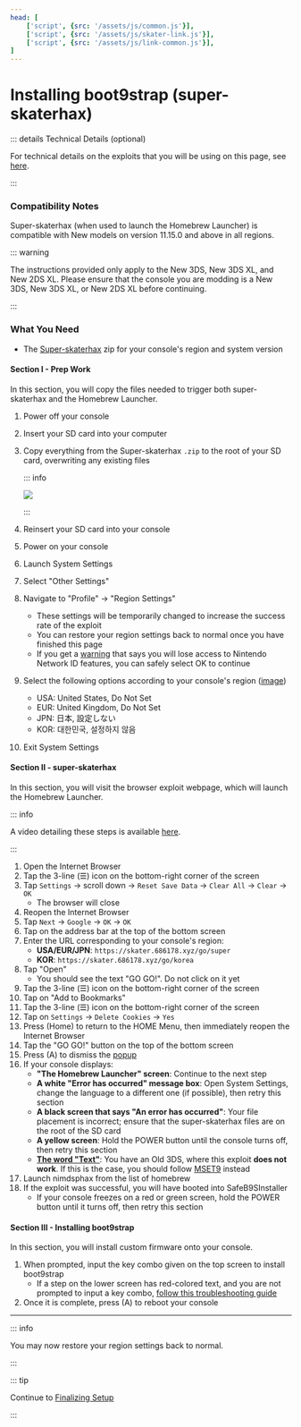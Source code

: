 ```yaml
---
head: [
    ['script', {src: '/assets/js/common.js'}],
    ['script', {src: '/assets/js/skater-link.js'}],
    ['script', {src: '/assets/js/link-common.js'}],
]
---
```


# Installing boot9strap (super-skaterhax)

::: details Technical Details (optional)

For technical details on the exploits that you will be using on this page, see [here](https://github.com/zoogie/super-skaterhax).

:::

### Compatibility Notes

Super-skaterhax (when used to launch the Homebrew Launcher) is compatible with New models on version 11.15.0 and above in all regions.

::: warning

The instructions provided only apply to the New 3DS, New 3DS XL, and New 2DS XL. Please ensure that the console you are modding is a New 3DS, New 3DS XL, or New 2DS XL before continuing.

:::

### What You Need

* The [Super-skaterhax](https://skater.nintendohomebrew.com) zip for your console's region and system version

#### Section I - Prep Work

In this section, you will copy the files needed to trigger both super-skaterhax and the Homebrew Launcher.

1. Power off your console
1. Insert your SD card into your computer
1. Copy everything from the Super-skaterhax `.zip` to the root of your SD card, overwriting any existing files

    ::: info

    ![](/images/screenshots/skaterhax/skater-root-layout.png)

    :::

1. Reinsert your SD card into your console
1. Power on your console
1. Launch System Settings
1. Select "Other Settings"
1. Navigate to "Profile" -> "Region Settings"
    + These settings will be temporarily changed to increase the success rate of the exploit
    + You can restore your region settings back to normal once you have finished this page
    + If you get a [warning](/images/screenshots/skaterhax/country-change-notice.png) that says you will lose access to Nintendo Network ID features, you can safely select OK to continue
1. Select the following options according to your console's region ([image](/images/screenshots/skaterhax/skater-lang.png))
    + USA: United States, Do Not Set
    + EUR: United Kingdom, Do Not Set
    + JPN: 日本, 設定しない
    + KOR: 대한민국, 설정하지 않음
1. Exit System Settings

#### Section II - super-skaterhax

In this section, you will visit the browser exploit webpage, which will launch the Homebrew Launcher.

::: info

A video detailing these steps is available [here](https://www.youtube.com/watch?v=DEcZB72vJts).

:::

1. Open the Internet Browser
1. Tap the 3-line (☰) icon on the bottom-right corner of the screen
1. Tap `Settings` -> scroll down -> `Reset Save Data` -> `Clear All` -> `Clear` -> `OK`
    + The browser will close
1. Reopen the Internet Browser
1. Tap `Next` -> `Google` -> `OK` -> `OK`
1. Tap on the address bar at the top of the bottom screen
1. Enter the URL corresponding to your console's region:
    + **USA/EUR/JPN**: `https://skater.686178.xyz/go/super`
    + **KOR**: `https://skater.686178.xyz/go/korea`
1. Tap "Open"
    + You should see the text "GO GO!". Do not click on it yet
1. Tap the 3-line (☰) icon on the bottom-right corner of the screen
1. Tap on "Add to Bookmarks"
1. Tap the 3-line (☰) icon on the bottom-right corner of the screen
1. Tap on `Settings` -> `Delete Cookies` -> `Yes`
1. Press (Home) to return to the HOME Menu, then immediately reopen the Internet Browser
1. Tap the "GO GO!" button on the top of the bottom screen
1. Press (A) to dismiss the [popup](/images/screenshots/skaterhax/skater-popup.png)
1. If your console displays:
    + **"The Homebrew Launcher" screen**: Continue to the next step
    + **A white "Error has occurred" message box**: Open System Settings, change the language to a different one (if possible), then retry this section
    + **A black screen that says "An error has occurred"**: Your file placement is incorrect; ensure that the super-skaterhax files are on the root of the SD card
    + **A yellow screen**: Hold the POWER button until the console turns off, then retry this section
    + **[The word "Text"](/images/screenshots/skaterhax/skater-old3ds.png)**: You have an Old 3DS, where this exploit **does not work**. If this is the case, you should follow [MSET9](installing-boot9strap-(mset9)) instead
1. Launch nimdsphax from the list of homebrew
1. If the exploit was successful, you will have booted into SafeB9SInstaller
    + If your console freezes on a red or green screen, hold the POWER button until it turns off, then retry this section

#### Section III - Installing boot9strap

In this section, you will install custom firmware onto your console.

1. When prompted, input the key combo given on the top screen to install boot9strap
    + If a step on the lower screen has red-colored text, and you are not prompted to input a key combo, [follow this troubleshooting guide](troubleshooting-super-skaterhax)
1. Once it is complete, press (A) to reboot your console
<!--@include: ./_include/configure-luma3ds.md -->

<!--@include: ./_include/luma3ds-installed-note.md -->

___

::: info

You may now restore your region settings back to normal.

:::

::: tip

Continue to [Finalizing Setup](finalizing-setup)

:::
